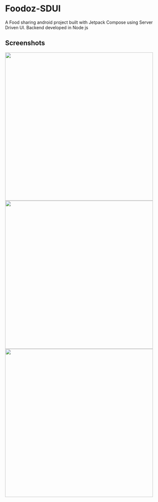 # Foodoz-SDUI
A Food sharing android project built with Jetpack Compose using Server Driven UI. Backend developed in Node js

## Screenshots

<img src="https://github.com/bhaskarblur/Foodoz-SDUI/assets/85757758/de670966-e030-4d0f-8a93-f0684af735f0" height="480">   <img src="https://github.com/bhaskarblur/Foodoz-SDUI/assets/85757758/65b1ccc6-620a-4a8a-99e5-9345bbaaa5bf" height="480">   <img src="https://github.com/bhaskarblur/Foodoz-SDUI/assets/85757758/ff53db89-0d9c-4ec7-8ec9-8639693a8c5e" height="480">
